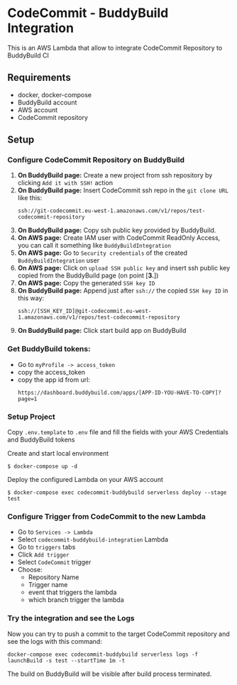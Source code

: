 # CodeCommit - BuddyBuild Integration
This is an AWS Lambda that allow to integrate CodeCommit Repository to BuddyBuild CI

## Requirements

- docker, docker-compose
- BuddyBuild account
- AWS account
- CodeCommit repository

## Setup

### Configure CodeCommit Repository on BuddyBuild

1. **On BuddyBuild page:** Create a new project from ssh repository by clicking `Add it with SSH!` action
2. **On BuddyBuild page:** Insert CodeCommit ssh repo in the `git clone URL` like this:
   ```
   ssh://git-codecommit.eu-west-1.amazonaws.com/v1/repos/test-codecommit-repository
   ```
3. **On BuddyBuild page:** Copy ssh public key provided by BuddyBuild.
4. **On AWS page:** Create IAM user with CodeCommit ReadOnly Access, you can call it something like `BuddyBuildIntegration`
5. **On AWS page:** Go to `Security credentials` of the created `BuddyBuildIntegration` user
6. **On AWS page:** Click on `upload SSH public key` and insert ssh public key copied from the BuddyBuild page (on point [**3.**])
7. **On AWS page:** Copy the generated `SSH key ID`
8. **On BuddyBuild page:** Append just after `ssh://` the copied `SSH key ID` in this way:
   ```
   ssh://[SSH_KEY_ID]@git-codecommit.eu-west-1.amazonaws.com/v1/repos/test-codecommit-repository
   ```
9. **On BuddyBuild page:** Click start build app on BuddyBuild

### Get BuddyBuild tokens:

- Go to `myProfile -> access_token`
- copy the access_token
- copy the app id from url:
  ```
  https://dashboard.buddybuild.com/apps/[APP-ID-YOU-HAVE-TO-COPY]?page=1
  ```

### Setup Project

Copy `.env.template` to `.env` file and fill the fields with your AWS Credentials and BuddyBuild tokens

Create and start local environment
```
$ docker-compose up -d
```

Deploy the configured Lambda on your AWS account
```
$ docker-compose exec codecommit-buddybuild serverless deploy --stage test
```

### Configure Trigger from CodeCommit to the new Lambda

- Go to `Services -> Lambda`
- Select `codecommit-buddybuild-integration` Lambda
- Go to `triggers` tabs
- Click `Add trigger`
- Select `CodeCommit` trigger
- Choose:
   - Repository Name
   - Trigger name
   - event that triggers the lambda
   - which branch trigger the lambda

### Try the integration and see the Logs
Now you can try to push a commit to the target CodeCommit repository and see the logs with this command:
```
docker-compose exec codecommit-buddybuild serverless logs -f launchBuild -s test --startTime 1m -t
```

The build on BuddyBuild will be visible after build process terminated.
